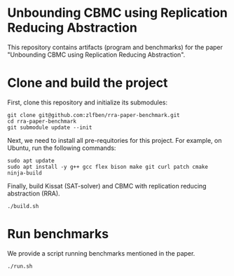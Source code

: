 Unbounding CBMC using Replication Reducing Abstraction
===

This repository contains artifacts (program and benchmarks) for the paper "Unbounding CBMC using Replication Reducing Abstraction".


# Clone and build the project
First, clone this repository and initialize its submodules:
```console
git clone git@github.com:zlfben/rra-paper-benchmark.git
cd rra-paper-benchmark
git submodule update --init
```
Next, we need to install all pre-requitories for this project. For example, on Ubuntu, run the following commands:
```console
sudo apt update
sudo apt install -y g++ gcc flex bison make git curl patch cmake ninja-build
```
Finally, build Kissat (SAT-solver) and CBMC with replication reducing abstraction (RRA).
```console
./build.sh
```

# Run benchmarks
We provide a script running benchmarks mentioned in the paper.
```console
./run.sh
```